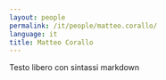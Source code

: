 ```yaml
---
layout: people
permalink: /it/people/matteo.corallo/
language: it
title: Matteo Corallo
---
```


Testo libero con sintassi markdown
